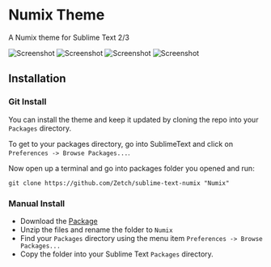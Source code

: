 # Numix Theme

A Numix theme for Sublime Text 2/3

![Screenshot](https://dl.dropboxusercontent.com/u/1763308/Numix/numix_monokai.png)
![Screenshot](https://dl.dropboxusercontent.com/u/1763308/Numix/numix_espresso.png)
![Screenshot](https://dl.dropboxusercontent.com/u/1763308/Numix/numix_light_monokai.png)
![Screenshot](https://dl.dropboxusercontent.com/u/1763308/Numix/numix_light_espresso.png)


## Installation

### Git Install

You can install the theme and keep it updated by cloning the repo into your `Packages` directory.

To get to your packages directory, go into SublimeText and click on `Preferences -> Browse Packages...`.

Now open up a terminal and go into packages folder you opened and run:

`git clone https://github.com/Zetch/sublime-text-numix "Numix"`

### Manual Install

* Download the [Package](https://www.test.com)
* Unzip the files and rename the folder to `Numix`
* Find your `Packages` directory using the menu item  `Preferences -> Browse Packages...`
* Copy the folder into your Sublime Text `Packages` directory.
